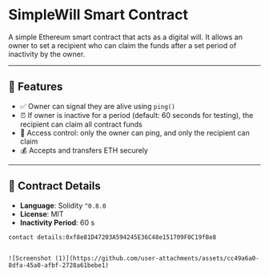 # SimpleWill Smart Contract

A simple Ethereum smart contract that acts as a digital will. It allows an owner to set a recipient who can claim the funds after a set period of inactivity by the owner.

---

## 📜 Features

- ✅ Owner can signal they are alive using `ping()`
- ⏰ If owner is inactive for a period (default: 60 seconds for testing), the recipient can claim all contract funds
- 🔐 Access control: only the owner can ping, and only the recipient can claim
- 💰 Accepts and transfers ETH securely

---

## 🧱 Contract Details

- **Language**: Solidity `^0.8.0`
- **License**: MIT
- **Inactivity Period**: 60 s

```
contact details:0xf8e81D47203A594245E36C48e151709F0C19fBe8


![Screenshot (1)](https://github.com/user-attachments/assets/cc49a6a0-8dfa-45a0-afbf-2728a61bebe1)
